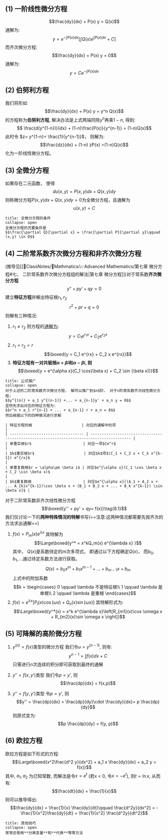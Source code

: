 ## (1) 一阶线性微分方程
$$\frac{dy}{dx} + P(x) y = Q(x)$$
通解为:
$$y = e^{- \int P(x) dx } \left[ \int Q(x) e^{\int  P(x) dx} + C\right]$$
而齐次微分方程: 
$$\frac{dy}{dx} + P(x) y = 0$$
通解为:
$$y = Ce^{- \int P(x) dx }$$
## (2) 伯努利方程
我们将形如
$$\frac{dy}{dx} + P(x) y = y^n Q(x)$$
的方程称为**伯努利方程**, 解决办法是上式两端同除$y^n$再乘$1-n$, 得到:
$$ \frac{d(y^{1-n})}{dx} + (1-n)\frac{P(x)}{y^{n-1}} =  (1-n)Q(x)$$
此时令 $z= y^{1-n}= \frac{1}{y^{n-1}}$， 则解为:
$$\frac{dz}{dx} + (1-n) zP(x) =(1-n)Q(x)$$
化为一阶线性微分方程。 
## (3) 全微分方程
如果存在二元函数， 使得
$$du(x,y) = P(x,y) dx +Q(x,y) dy$$
则称微分方程$P(x,y) dx + Q(x,y)dy =  0$为全微分方程，且通解为
$$u(x,y) = C$$
`````ad-caution 
title: 全微分方程的条件
collapse: open
全微分方程的充要条件是
$$\frac{\partial Q}{\partial x} = \frac{\partial P}{\partial y}\qquad (x,y) \in D$$
`````

## (4) 二阶常系数齐次微分方程和非齐次微分方程
(推导见[[📘ClassNotes/📐Mathmatics/📈Advanced Mathematics/第七章 微分方程#七、 二阶常系数齐次微分方程组的解法|第七章 微分方程]])对于常系数**齐次微分方程**
$$y'' + p y' + q y = 0$$
建立**特征方程**并解出特征根$r_1, r_2$ 
$$r^2 + pr + q = 0$$
则解有三种情况:
1. $r_1 \neq r_2$ 
则方程的<u>通解为</u>:
$$y = C_1 e^{r_1 x} + C_2 e^{r_2 x}$$
2. $r_1 = r_2 =r$ 
$$\boxed{y = C_1 e^{rx} + C_2 x e^{rx}}$$
3. **特征方程有一对共轭根$\alpha +\beta i$和$\alpha -\beta i$, 则**
$$\boxed{y = e^{\alpha x}(C_1 \cos(\beta x) + C_2 \sin (\beta x))}$$

`````ad-note
title: 公式推广
collapse: open
对于上述的二阶常系数齐次微分方程， 解可以推广到$n$阶， 对于n阶常系数齐次线性微分方程:
$$y^{(n)} + a_1 y^{(n-1)} +... + a_{n-1}y' + a_n y = 0$$
显然先求出对应的特征方程为:
$$r^n + a_1 r^{n-1} + ... + a_{n-1} r + a_n = 0$$
然后根据以下的四种情况进行求解

| 特征方程的根                      | 对应的通解中的项                                                                                           |
| --------------------------------- | ---------------------------------------------------------------------------------------- |
| 单重实根$r$                       | 对应一项$Ce^r$                                                                                              |
| $k$重实根$r$                      | 对应$k$项$(C_1 + C_2 x + C_k x^{k-1}) e^{rx}$                                                               |
| 单重复数根$r = \alpha\pm \beta i$ | 对应$e^{\alpha x}(C_1 \cos \beta x + C_2 \sin \beta x)$                                                     |
| $k$重复数根                       | 对应$e^{\alpha x}[(A_1 + A_2 x + ... A_{k}x^{k-1})\cos \beta x + (B_1 + B_2 x + ... + B_k x^{k-1}) \sin \beta x]$ |
`````

对于二阶常系数非齐次线性微分方程
$$\boxed{y'' + py' + qy= f(x)}\tag{8.1}$$
我们仅讨论一下的**两种特殊情况的特解**书写(==注意:这两种情况都需要先按齐次的方法求出通解==)
1. $f(x) = P_m(x)e^{\lambda x}$
其特解为
$$\Large\boxed{y^* = x^kQ_m(x) e^{\lambda x} }$$
其中， $Q(x)$是系数待定的$m$次多项式， 即通过以下方程确定$Q(x)$， 而$b_0, b_1,...$通过待定系数方法进行获取。
$$Q(x) =  b_0 x^{m} + b_1x^{m-1} + ... + b_{m-1} x + b_m$$
上式中的附加系数
$$k = \begin{cases} 
0 \qquad \lambda 不是特征根\\
1 \qquad \lambda 是单根\\
2 \qquad \lambda 是重根
\end{cases}$$
2. $f(x) = e^{\lambda x} [P_l (x) \cos (\omega x) + Q_n (x) \sin (\omega x)]$
其特解形式为: 
$$\Large\boxed{y^*(x) = x^k  e^{\lambda x}\left[R_{m1}(x)\cos \omega x + R_{m2}(x)\sin \omega x \right]}$$
## (5) 可降解的高阶微分方程
1. $y^{(n)} = f(x)$类型的微分方程
我们令$u= y^{(n-1)}$, 则有: 
$$y^{n-1} = \int f(x) dx + C$$
只需进行$n$次连续的积分即可获取到最终的通解
2. $y'' = f(x,y')$类型
我们令$p = y'$, 则
$$\frac{dp}{dx} = f(x,p)$$

3. $y'' = f(y, y')$类型
令$p = y'$, 则
$$y'' = \frac{dp}{dx} = \frac{dp}{dy}\cdot \frac{dy}{dx}= p \frac{dp}{dy}$$
则原式变为:
$$p \frac{dp}{dy} = f(y, p)$$
## (6) 欧拉方程
欧拉方程是如下形式的方程: 
$$\Large\boxed{x^2\frac{d^2 y}{dx^2} + a_1  x \frac{dy}{dx} + a_2 y = f(x)}$$
其中, $a_1, a_2$ 为已知常数, 而解法是令$x = e^{t}$ (若x < 0, 令$x = -e^{t}$), 则$t = \ln x$, 从而有:
$$\frac{dt}{dx} = \frac{1}{x}$$
则可以推导得出: 
$$\frac{dy}{dx} = \frac{1}{x} \frac{dy}{dt}\qquad  \frac{d^2y}{dx^2} = -\frac{1}{x^2}\frac{dy}{dt} + \frac{1}{x^2} \frac{d^2y}{dt^2}$$

`````ad-note
title: 其他技巧
collapse: open
常常还使用**分离变量**和**代换**等等方法
`````
